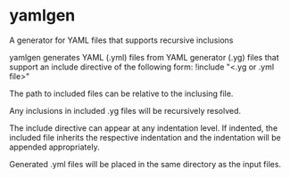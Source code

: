 yamlgen
=======

A generator for YAML files that supports recursive inclusions


yamlgen generates YAML (.yml) files from YAML generator (.yg) files that support
an include directive of the following form: !include "<.yg or .yml file>"

The path to included files can be relative to the inclusing file.

Any inclusions in included .yg files will be recursively resolved.

The include directive can appear at any indentation level. If indented,
the included file inherits the respective indentation and the indentation
will be appended appropriately.

Generated .yml files will be placed in the same directory as the input files.
